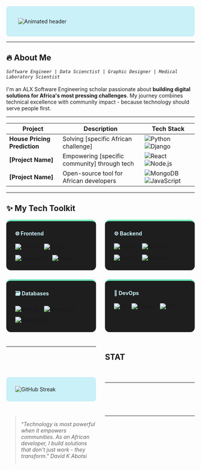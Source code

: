 <div align="left" style="background-color: #CAF0F8; padding: 2rem; border-radius: 8px;">
  <img src="https://readme-typing-svg.demolab.com?font=Fira+Code&weight=600&size=26&duration=4000&pause=1000&color=121212&background=CAF0F8&center=true&vCenter=true&width=600&lines=Building+Solutions+That+Empower+Africa;ALX+Software+Engineering+Scholar;Community-Focused+Developer;Turning+Problems+Into+Opportunities" alt="Animated header" />
</div>

---

## 🔥  **About Me**
_`Software Engineer | Data Scienctist | Graphic Designer | Medical Laboratory Scientist`_ <br/>
<br/>
I'm an ALX Software Engineering scholar passionate about **building digital solutions for Africa's most pressing challenges**. My journey combines technical excellence with community impact - because technology should serve people first. 

---











| Project | Description | Tech Stack |
|---------|-------------|------------|
| **House Pricing Prediction** | Solving [specific African challenge] | ![Python](https://img.shields.io/badge/-Python-121212?style=flat-square&logo=python&logoColor=CAF0F8) ![Django](https://img.shields.io/badge/-Django-121212?style=flat-square&logo=django&logoColor=CAF0F8) |
| **[Project Name]** | Empowering [specific community] through tech | ![React](https://img.shields.io/badge/-React-121212?style=flat-square&logo=react&logoColor=CAF0F8) ![Node.js](https://img.shields.io/badge/-Node.js-121212?style=flat-square&logo=node.js&logoColor=CAF0F8) |
| **[Project Name]** | Open-source tool for African developers | ![MongoDB](https://img.shields.io/badge/-MongoDB-121212?style=flat-square&logo=mongodb&logoColor=CAF0F8) ![JavaScript](https://img.shields.io/badge/-JavaScript-121212?style=flat-square&logo=javascript&logoColor=CAF0F8) |
</div>

























---

## ✨ My Tech Toolkit
<div style="display: grid; grid-template-columns: repeat(auto-fit, minmax(200px, 1fr)); gap: 1.5rem;">

<!-- Frontend Column -->
<div style="background-color: #1e1e1e; padding: 1.5rem; border-radius: 12px; border-top: 4px solid #6EE7B7;">
<h4 style="color: #CAF0F8; margin-top: 0;">🌐 Frontend</h4>
<div style="display: flex; flex-wrap: wrap; gap: 0.8rem;">
  <img src="https://img.shields.io/badge/HTML5-%23FADA78.svg?style=for-the-badge&logo=html5&logoColor=121212" alt="HTML5">
  <img src="https://img.shields.io/badge/CSS3-%236EE7B7.svg?style=for-the-badge&logo=css3&logoColor=121212" alt="CSS3">
  <img src="https://img.shields.io/badge/JavaScript-%23CAF0F8.svg?style=for-the-badge&logo=javascript&logoColor=121212" alt="JavaScript">
  <img src="https://img.shields.io/badge/React-%23FADA78.svg?style=for-the-badge&logo=react&logoColor=121212" alt="React">
</div>
</div>

<!-- Backend Column -->
<div style="background-color: #1e1e1e; padding: 1.5rem; border-radius: 12px; border-top: 4px solid #6EE7B7;">
<h4 style="color: #CAF0F8; margin-top: 0;">⚙️ Backend</h4>
<div style="display: flex; flex-wrap: wrap; gap: 0.8rem;">
  <img src="https://img.shields.io/badge/Python-%236EE7B7.svg?style=for-the-badge&logo=python&logoColor=121212" alt="Python">
  <img src="https://img.shields.io/badge/Node.js-%23FADA78.svg?style=for-the-badge&logo=node.js&logoColor=121212" alt="Node.js">
  <img src="https://img.shields.io/badge/Django-%23CAF0F8.svg?style=for-the-badge&logo=django&logoColor=121212" alt="Django">
  <img src="https://img.shields.io/badge/Express-%236EE7B7.svg?style=for-the-badge&logo=express&logoColor=121212" alt="Express">
</div>
</div>

<!-- Database Column -->
<div style="background-color: #1e1e1e; padding: 1.5rem; border-radius: 12px; border-top: 4px solid #6EE7B7;">
<h4 style="color: #CAF0F8; margin-top: 0;">🗃️ Databases</h4>
<div style="display: flex; flex-wrap: wrap; gap: 0.8rem;">
  <img src="https://img.shields.io/badge/MySQL-%23FADA78.svg?style=for-the-badge&logo=mysql&logoColor=121212" alt="MySQL">
  <img src="https://img.shields.io/badge/MongoDB-%236EE7B7.svg?style=for-the-badge&logo=mongodb&logoColor=121212" alt="MongoDB">
  <img src="https://img.shields.io/badge/PostgreSQL-%23CAF0F8.svg?style=for-the-badge&logo=postgresql&logoColor=121212" alt="PostgreSQL">
</div>
</div>

<!-- DevOps Column -->
<div style="background-color: #1e1e1e; padding: 1.5rem; border-radius: 12px; border-top: 4px solid #6EE7B7;">
<h4 style="color: #CAF0F8; margin-top: 0;">🚀 DevOps</h4>
<div style="display: flex; flex-wrap: wrap; gap: 0.8rem;">
  <img src="https://img.shields.io/badge/Git-%236EE7B7.svg?style=for-the-badge&logo=git&logoColor=121212" alt="Git">
  <img src="https://img.shields.io/badge/Docker-%23FADA78.svg?style=for-the-badge&logo=docker&logoColor=121212" alt="Docker">
  <img src="https://img.shields.io/badge/AWS-%23CAF0F8.svg?style=for-the-badge&logo=amazon-aws&logoColor=121212" alt="AWS">
</div>
</div>


---

## STAT
<div style="background-color: #CAF0F8; padding: 1.5rem; border-radius: 8px; display: grid; grid-template-columns: repeat(auto-fit, minmax(300px, 1fr)); gap: 1.5rem;">
  <img src="https://github-readme-streak-stats.herokuapp.com/?user=ABOT-DK&theme=dark&background=CAF0F8&border=121212&stroke=6EE7B7&ring=FADA78&fire=6EE7B7&currStreakNum=121212&sideNums=121212&currStreakLabel=121212&sideLabels=121212&dates=2a2a2a" alt="GitHub Streak"/>
</div>

---
> __"Technology is most powerful when it empowers communities. As an African developer, I build solutions that don't just work - they transform."_ David K Abotsi_
---


<!---ABOT-DK/ABOT-DK is a ✨ special ✨ repository because its `README.md` (this file) appears on your GitHub profile.
You can click the Preview link to take a look at your changes.
--->
